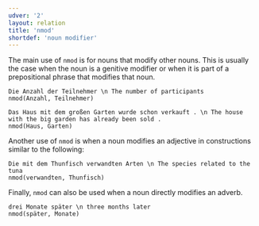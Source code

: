 ```yaml
---
udver: '2'
layout: relation
title: 'nmod'
shortdef: 'noun modifier'
---
```


The main use of `nmod` is for nouns that modify other nouns. This is usually the case when the noun is a genitive modifier or when it is part of a prepositional phrase that modifies that noun.

~~~ sdparse
Die Anzahl der Teilnehmer \n The number of participants
nmod(Anzahl, Teilnehmer)
~~~

~~~ sdparse
Das Haus mit dem großen Garten wurde schon verkauft . \n The house with the big garden has already been sold .
nmod(Haus, Garten)
~~~

Another use of `nmod` is when a noun modifies an adjective in constructions similar to the following:

~~~ sdparse
Die mit dem Thunfisch verwandten Arten \n The species related to the tuna
nmod(verwandten, Thunfisch) 
~~~

Finally, `nmod` can also be used when a noun directly modifies an adverb.

~~~ sdparse
drei Monate später \n three months later
nmod(später, Monate)
~~~
<!-- Interlanguage links updated Út zář 29 18:41:27 CEST 2020 -->
